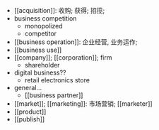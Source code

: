 - [[acquisition]]: 收购; 获得; 招揽;
- business competition
    - monopolized
    - competitor
- [[business operation]]: 企业经营, 业务运作;
- [[business use]]
- [[company]]; [[corporation]]; firm
    - shareholder
- digital business??
    - retail electronics store
- general...
    - [[business partner]]
- [[market]]; [[marketing]]: 市场营销; [[marketer]]
- [[product]]
- [[publish]]
